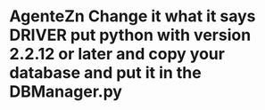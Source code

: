 # AgenteZn  Change it what it says DRIVER put python with version 2.2.12 or later and copy your database and put it in the DBManager.py
